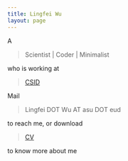 ```yaml
---
title: Lingfei Wu
layout: page
---
```


A

> Scientist | Coder | Minimalist

who is working at 

> [CSID](https://csid.asu.edu)

Mail 

> Lingfei DOT Wu AT asu DOT eud

to reach me, or download 

> [CV](http://lingfeiwu.github.io/lingfeiwu.pdf)

to know more about me